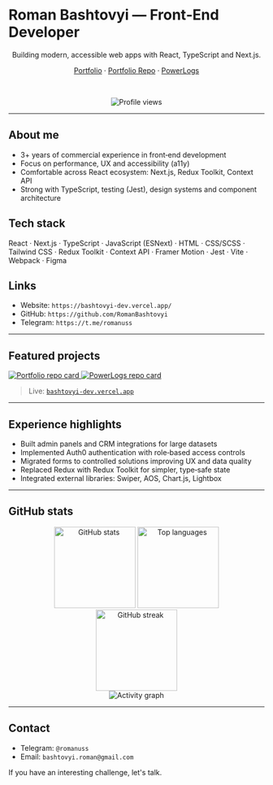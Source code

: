 # Roman Bashtovyi — Front‑End Developer

<div align="center">

Building modern, accessible web apps with React, TypeScript and Next.js.

[Portfolio](https://bashtovyi-dev.vercel.app/) · [Portfolio Repo](https://github.com/RomanBashtovyi/Bashtovyi-Frontend-Portfolio) · [PowerLogs](https://github.com/RomanBashtovyi/PowerLogs)

<br />

![Profile views](https://komarev.com/ghpvc/?username=RomanBashtovyi&style=flat&color=0e75b6)

</div>

---

## About me

- 3+ years of commercial experience in front‑end development
- Focus on performance, UX and accessibility (a11y)
- Comfortable across React ecosystem: Next.js, Redux Toolkit, Context API
- Strong with TypeScript, testing (Jest), design systems and component architecture

## Tech stack

React · Next.js · TypeScript · JavaScript (ESNext) · HTML · CSS/SCSS · Tailwind CSS · Redux Toolkit · Context API · Framer Motion · Jest · Vite · Webpack · Figma

## Links

- Website: `https://bashtovyi-dev.vercel.app/`
- GitHub: `https://github.com/RomanBashtovyi`
- Telegram: `https://t.me/romanuss`

---

## Featured projects

<p align="left">
  <a href="https://github.com/RomanBashtovyi/Bashtovyi-Frontend-Portfolio">
    <img src="https://github-readme-stats.vercel.app/api/pin/?username=RomanBashtovyi&repo=Bashtovyi-Frontend-Portfolio&theme=default" alt="Portfolio repo card" />
  </a>
  <a href="https://github.com/RomanBashtovyi/PowerLogs">
    <img src="https://github-readme-stats.vercel.app/api/pin/?username=RomanBashtovyi&repo=PowerLogs&theme=default" alt="PowerLogs repo card" />
  </a>
</p>

> Live: [`bashtovyi-dev.vercel.app`](https://bashtovyi-dev.vercel.app/)

---

## Experience highlights

- Built admin panels and CRM integrations for large datasets
- Implemented Auth0 authentication with role‑based access controls
- Migrated forms to controlled solutions improving UX and data quality
- Replaced Redux with Redux Toolkit for simpler, type‑safe state
- Integrated external libraries: Swiper, AOS, Chart.js, Lightbox

---

## GitHub stats

<div align="center">

<img height="160" src="https://github-readme-stats.vercel.app/api?username=RomanBashtovyi&show_icons=true&hide_title=true&include_all_commits=true" alt="GitHub stats" />
<img height="160" src="https://github-readme-stats.vercel.app/api/top-langs/?username=RomanBashtovyi&layout=compact&hide_title=true" alt="Top languages" />

<br />

<img height="160" src="https://streak-stats.demolab.com?user=RomanBashtovyi&hide_longest_streak=true" alt="GitHub streak" />

<br />

<img src="https://github-readme-activity-graph.vercel.app/graph?username=RomanBashtovyi&hide_title=true&area=true" alt="Activity graph" />

</div>

---

## Contact

- Telegram: `@romanuss`
- Email: `bashtovyi.roman@gmail.com`

If you have an interesting challenge, let's talk.
